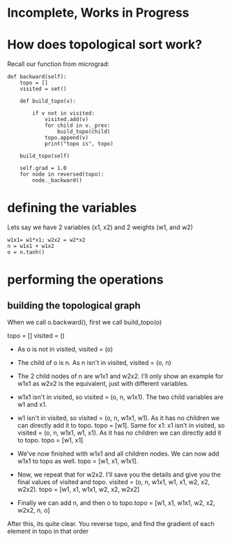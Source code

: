 # Incomplete, Works in Progress


# How does topological sort work?

Recall our function from micrograd:



    def backward(self):
        topo = []
        visited = set()

        def build_topo(v):
            
            if v not in visited:
                visited.add(v)
                for child in v._prev:
                    build_topo(child)
                topo.append(v)
                print("topo is", topo)
        
        build_topo(self)

        self.grad = 1.0
        for node in reversed(topo):
            node._backward()





# defining the variables
Lets say we have 2 variables (x1, x2) and 2 weights (w1, and w2)

~~~
w1x1= w1*x1; w2x2 = w2*x2
n = w1x1 + w1x2
o = n.tanh()
~~~

# performing the operations

## building the topological graph
When we call o.backward(), first we call build_topo(o)

topo = []
visited = ()

* As o is not in visited, visited = (o)

* The child of o is n. As n isn't in visited, visited = (o, n)

* The 2 child nodes of n are w1x1 and w2x2. I'll only show an example for w1x1 as w2x2 is the equivalent, just with different variables. 

* w1x1 isn't in visited, so visited = (o, n, w1x1). The two child variables are w1 and x1. 

* w1 isn't in visited, so visited = (o, n, w1x1, w1). As it has no children we can directly add it to topo. topo = [w1]. Same for x1: x1 isn't in visited, so visited = (o, n, w1x1, w1, x1). As it has no children we can directly add it to topo. topo = [w1, x1]

* We've now finished with w1x1 and all children nodes. We can now add w1x1 to topo as well. topo = [w1, x1, w1x1]. 

* Now, we repeat that for w2x2. I'll save you the details and give you the final values of visited and topo. visited = (o, n, w1x1, w1, x1, w2, x2, w2x2). topo = [w1, x1, w1x1, w2, x2, w2x2]

* Finally we can add n, and then o to topo.topo = [w1, x1, w1x1, w2, x2, w2x2, n, o]

After this, its quite clear. You reverse topo, and find the gradient of each element in topo in that order